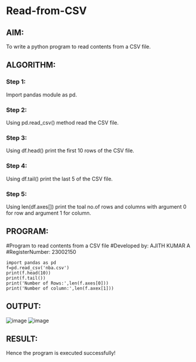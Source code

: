 # Read-from-CSV

## AIM:
To write a python program to read contents from a CSV file.

## ALGORITHM:
### Step 1:
Import pandas module as pd.
### Step 2:
Using pd.read_csv() method read the CSV file.
### Step 3:
Using df.head() print the first 10 rows of the CSV file.
### Step 4:
Using df.tail() print the last 5 of the CSV file.
### Step 5:
Using len(df.axes[]) print the toal no.of rows and columns with argument 0 for row and argument 1 for column.
    
## PROGRAM:
#Program to read contents from a CSV file
#Developed by: AJITH KUMAR A
#RegisterNumber: 23002150
```
import pandas as pd
f=pd.read_csv('nba.csv')
print(f.head(10))
print(f.tail())
print('Number of Rows:',len(f.axes[0]))
print('Number of column:',len(f.axex[1]))
```
## OUTPUT:
![image](https://github.com/Ajith1413/Read-from-CSV/assets/139842524/4e385378-c24a-418d-bbeb-b5016c116f9e)
![image](https://github.com/Ajith1413/Read-from-CSV/assets/139842524/1e42a64d-fe88-4747-9929-369a22ab8c55)


## RESULT:
Hence the program is executed successfully!
